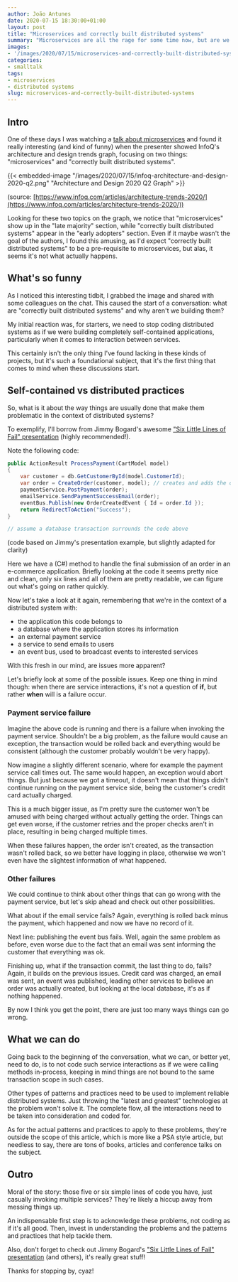 ```yaml
---
author: João Antunes
date: 2020-07-15 18:30:00+01:00
layout: post
title: "Microservices and correctly built distributed systems"
summary: "Microservices are all the rage for some time now, but are we using the right foundations to create them? In this post, we'll look into a common design issue in distributed systems."
images:
- '/images/2020/07/15/microservices-and-correctly-built-distributed-systems.jpg'
categories:
- smalltalk
tags:
- microservices
- distributed systems
slug: microservices-and-correctly-built-distributed-systems
---
```


## Intro

One of these days I was watching a [talk about microservices](https://www.youtube.com/watch?v=7uvK4WInq6k) and found it really interesting (and kind of funny) when the presenter showed InfoQ's architecture and design trends graph, focusing on two things: "microservices" and "correctly built distributed systems".

{{< embedded-image "/images/2020/07/15/infoq-architecture-and-design-2020-q2.png" "Architecture and Design 2020 Q2 Graph" >}}

(source: [https://www.infoq.com/articles/architecture-trends-2020/](https://www.infoq.com/articles/architecture-trends-2020/))

Looking for these two topics on the graph, we notice that "microservices" show up in the "late majority" section, while "correctly built distributed systems" appear in the "early adopters" section. Even if it maybe wasn't the goal of the authors, I found this amusing, as I'd expect "correctly built distributed systems" to be a pre-requisite to microservices, but alas, it seems it's not what actually happens.

## What's so funny

As I noticed this interesting tidbit, I grabbed the image and shared with some colleagues on the chat. This caused the start of a conversation: what are "correctly built distributed systems" and why aren't we building them?

My initial reaction was, for starters, we need to stop coding distributed systems as if we were building completely self-contained applications, particularly when it comes to interaction between services.

This certainly isn't the only thing I've found lacking in these kinds of projects, but it's such a foundational subject, that it's the first thing that comes to mind when these discussions start.

## Self-contained vs distributed practices

So, what is it about the way things are usually done that make them problematic in the context of distributed systems?

To exemplify, I'll borrow from Jimmy Bogard's awesome ["Six Little Lines of Fail" presentation](https://www.youtube.com/watch?v=VvUdvte1V3s) (highly recommended!).

Note the following code:

```csharp
public ActionResult ProcessPayment(CartModel model)
{
    var customer = db.GetCustomerById(model.CustomerId);
    var order = CreateOrder(customer, model); // creates and adds the order to the database
    paymentService.PostPayment(order);
    emailService.SendPaymentSuccessEmail(order);
    eventBus.Publish(new OrderCreatedEvent { Id = order.Id });
    return RedirectToAction("Success");
}

// assume a database transaction surrounds the code above
```

(code based on Jimmy's presentation example, but slightly adapted for clarity)

Here we have a (C#) method to handle the final submission of an order in an e-commerce application. Briefly looking at the code it seems pretty nice and clean, only six lines and all of them are pretty readable, we can figure out what's going on rather quickly.

Now let's take a look at it again, remembering that we're in the context of a distributed system with:

- the application this code belongs to
- a database where the application stores its information
- an external payment service
- a service to send emails to users
- an event bus, used to broadcast events to interested services

With this fresh in our mind, are issues more apparent?

Let's briefly look at some of the possible issues. Keep one thing in mind though: when there are service interactions, it's not a question of **if**, but rather **when** will is a failure occur.

### Payment service failure

Imagine the above code is running and there is a failure when invoking the payment service. Shouldn't be a big problem, as the failure would cause an exception, the transaction would be rolled back and everything would be consistent (although the customer probably wouldn't be very happy).

Now imagine a slightly different scenario, where for example the payment service call times out. The same would happen, an exception would abort things. But just because we got a timeout, it doesn't mean that things didn't continue running on the payment service side, being the customer's credit card actually charged.

This is a much bigger issue, as I'm pretty sure the customer won't be amused with being charged without actually getting the order. Things can get even worse, if the customer retries and the proper checks aren't in place, resulting in being charged multiple times.

When these failures happen, the order isn't created, as the transaction wasn't rolled back, so we better have logging in place, otherwise we won't even have the slightest information of what happened.

### Other failures

We could continue to think about other things that can go wrong with the payment service, but let's skip ahead and check out other possibilities.

What about if the email service fails? Again, everything is rolled back minus the payment, which happened and now we have no record of it.

Next line: publishing the event bus fails. Well, again the same problem as before, even worse due to the fact that an email was sent informing the customer that everything was ok.

Finishing up, what if the transaction commit, the last thing to do, fails? Again, it builds on the previous issues. Credit card was charged, an email was sent, an event was published, leading other services to believe an order was actually created, but looking at the local database, it's as if nothing happened.

By now I think you get the point, there are just too many ways things can go wrong.

## What we can do

Going back to the beginning of the conversation, what we can, or better yet, need to do, is to not code such service interactions as if we were calling methods in-process, keeping in mind things are not bound to the same transaction scope in such cases.

Other types of patterns and practices need to be used to implement reliable distributed systems. Just throwing the "latest and greatest" technologies at the problem won't solve it. The complete flow, all the interactions need to be taken into consideration and coded for.

As for the actual patterns and practices to apply to these problems, they're outside the scope of this article, which is more like a PSA style article, but needless to say, there are tons of books, articles and conference talks on the subject.

## Outro

Moral of the story: those five or six simple lines of code you have, just casually invoking multiple services? They're likely a hiccup away from messing things up.

An indispensable first step is to acknowledge these problems, not coding as if it's all good. Then, invest in understanding the problems and the patterns and practices that help tackle them.

Also, don't forget to check out Jimmy Bogard's ["Six Little Lines of Fail" presentation](https://www.youtube.com/watch?v=VvUdvte1V3s) (and others), it's really great stuff!

Thanks for stopping by, cyaz!